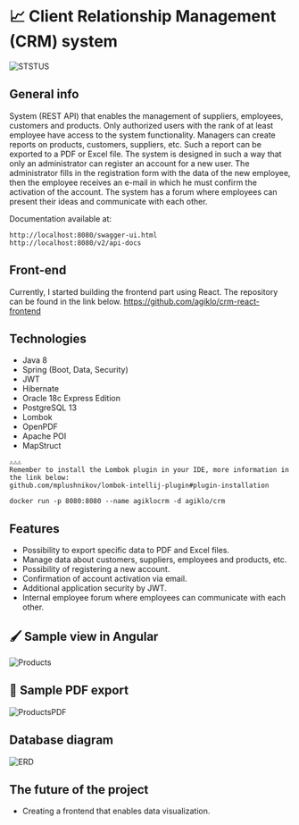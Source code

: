 # 📈 Client Relationship Management (CRM) system
![STSTUS](https://img.shields.io/github/license/agiklo/CRM-System)
## General info
System (REST API) that enables the management of suppliers, employees, customers and products. Only authorized users with the rank of at least employee have access to the system functionality. Managers can create reports on products, customers, suppliers, etc. Such a report can be exported to a PDF or Excel file. The system is designed in such a way that only an administrator can register an account for a new user. The administrator fills in the registration form with the data of the new employee, then the employee receives an e-mail in which he must confirm the activation of the account. The system has a forum where employees can present their ideas and communicate with each other.

Documentation available at:
```
http://localhost:8080/swagger-ui.html
http://localhost:8080/v2/api-docs
```

## Front-end
Currently, I started building the frontend part using React. The repository can be found in the link below.
https://github.com/agiklo/crm-react-frontend

## Technologies
- Java 8
- Spring (Boot, Data, Security)
- JWT
- Hibernate
- Oracle 18c Express Edition
- PostgreSQL 13
- Lombok
- OpenPDF
- Apache POI
- MapStruct

```
⚠️⚠️⚠️
Remember to install the Lombok plugin in your IDE, more information in the link below:
github.com/mplushnikov/lombok-intellij-plugin#plugin-installation
```
```
docker run -p 8080:8080 --name agiklocrm -d agiklo/crm
```

## Features
- Possibility to export specific data to PDF and Excel files.
- Manage data about customers, suppliers, employees and products, etc.
- Possibility of registering a new account.
- Confirmation of account activation via email.
- Additional application security by JWT.
- Internal employee forum where employees can communicate with each other.

## 🖌️ Sample view in Angular
![Products](https://i.imgur.com/uVT6Xw8_d.webp?maxwidth=1520&fidelity=grand)

## 📄 Sample PDF export
![ProductsPDF](https://i.imgur.com/LxWxyJm.png)

## Database diagram<br>
![ERD](https://i.imgur.com/YUkRUnR.png)

## The future of the project
- Creating a frontend that enables data visualization.
